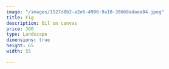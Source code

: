 ```yaml
---
image: "/images/1527d8b2-a2e6-4996-9a10-38668adaee84.jpeg"
title: Fig
description: Oil on canvas
price: 300
type: Landscape
dimensions: true
height: 65
width: 55

---
```

